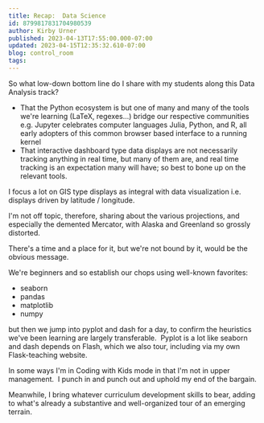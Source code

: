 ```yaml
---
title: Recap:  Data Science
id: 8799817831704980539
author: Kirby Urner
published: 2023-04-13T17:55:00.000-07:00
updated: 2023-04-15T12:35:32.610-07:00
blog: control_room
tags: 
---
```


[](https://www.flickr.com/photos/kirbyurner/52632494223/in/album-72177720296706479/)

So what low-down bottom line do I share with my students along this Data Analysis track? 

- That the Python ecosystem is but one of many and many of the tools we're learning (LaTeX, regexes...) bridge our respective communities e.g. Jupyter celebrates computer languages Julia, Python, and R, all early adopters of this common browser based interface to a running kernel
- That interactive dashboard type data displays are not necessarily tracking anything in real time, but many of them are, and real time tracking is an expectation many will have; so best to bone up on the relevant tools.

I focus a lot on GIS type displays as integral with data visualization i.e. displays driven by latitude / longitude.  

I'm not off topic, therefore, sharing about the various projections, and especially the demented Mercator, with Alaska and Greenland so grossly distorted.  

There's a time and a place for it, but we're not bound by it, would be the obvious message. 

We're beginners and so establish our chops using well-known favorites: 

- seaborn
- pandas
- matplotlib
- numpy

but then we jump into pyplot and dash for a day, to confirm the heuristics we've been learning are largely transferable.  Pyplot is a lot like seaborn and dash depends on Flash, which we also tour, including via my own Flask-teaching website.

In some ways I'm in Coding with Kids mode in that I'm not in upper management.  I punch in and punch out and uphold my end of the bargain.  

Meanwhile, I bring whatever curriculum development skills to bear, adding to what's already a substantive and well-organized tour of an emerging terrain. 

[](https://www.flickr.com/photos/kirbyurner/52564715298/in/album-72177720296706479/)